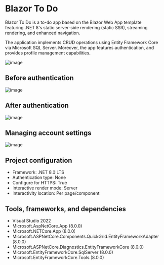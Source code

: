 # Blazor To Do
Blazor To Do is a to-do app based on the Blazor Web App template featuring .NET 8's static server-side rendering (static SSR), streaming rendering, and enhanced navigation.

The application implements CRUD operations using Entity Framework Core via Microsoft SQL Server. Moreover, the app features authentication, and provides profile management capabilities.

![image](https://github.com/k-f-m/blazor-to-do/assets/55965735/82638ca3-eba7-4801-9e28-5b5ca5fea245)

## Before authentication

![image](https://github.com/k-f-m/blazor-to-do/assets/55965735/3d6250c4-05f1-4ccb-8945-f2a74950397c)

## After authentication

![image](https://github.com/k-f-m/blazor-to-do/assets/55965735/9407ebaf-b320-49c2-8fe2-17bdf1fe7640)

## Managing account settings

![image](https://github.com/k-f-m/blazor-to-do/assets/55965735/8cb3b02b-b50f-46bf-a4b2-a440eb2e70d4)

## Project configuration
- Framework: .NET 8.0 LTS
- Authentication type: None
- Configure for HTTPS: True
- Interactive render mode: Server
- Interactivity location: Per page/component

## Tools, frameworks, and dependencies
- Visual Studio 2022
- Microsoft.AspNetCore.App (8.0.0)
- Microsoft.NETCore.App (8.0.0)
- Microsoft.ASPNetCore.Components.QuickGrid.EntityFrameworkAdapter (8.0.0)
- Microsoft.ASPNetCore.Diagnostics.EntityFrameworkCore (8.0.0)
- Microsoft.EntityFrameworkCore.SqlServer (8.0.0)
- Microsoft.EntityFrameworkCore.Tools (8.0.0)
